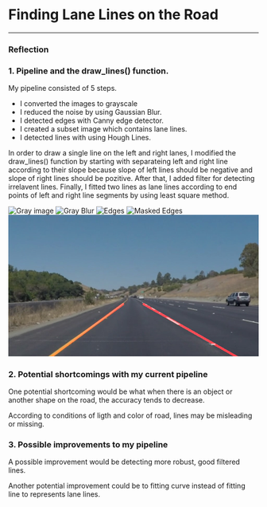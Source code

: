 # **Finding Lane Lines on the Road** 

[//]: # (Image References)

[image1]: ./test_images_output/gray_solidYellowCurve "Gray"
[image2]: ./test_images_output/gray_blursolidYellowCurve "Gray Blur"
[image3]: ./test_images_output/edges_solidYellowCurve "Edges"
[image4]: ./test_images_output/masked_edges_solidYellowCurve "Masked Edges"
[image5]: ./test_images_output/result_solidYellowCurve.jpg "Result"

---

### Reflection

### 1. Pipeline and the draw_lines() function.

My pipeline consisted of 5 steps. 
* I converted the images to grayscale
* I reduced the noise by using Gaussian Blur. 
* I detected edges with Canny edge detector.
* I created a subset image which contains lane lines.
* I detected lines with using Hough Lines.

In order to draw a single line on the left and right lanes, I modified the draw_lines() function by starting with separateing left and right line according to their slope because slope of left lines should be negative and slope of right lines should be pozitive. After that, I added filter for detecting irrelavent lines. Finally, I fitted two lines as lane lines according to end points of left and right line segments by using least square method.


![Gray image][image1]
![Gray Blur][image2]
![Edges][image3]
![Masked Edges][image4]
![Result][image5]


### 2. Potential shortcomings with my current pipeline


One potential shortcoming would be what when there is an object or another shape on the road, the accuracy tends to decrease. 

According to conditions of ligth and color of road, lines may be misleading or missing.


### 3. Possible improvements to my pipeline

A possible improvement would be detecting more robust, good filtered lines.

Another potential improvement could be to fitting curve instead of fitting line to represents lane lines.
